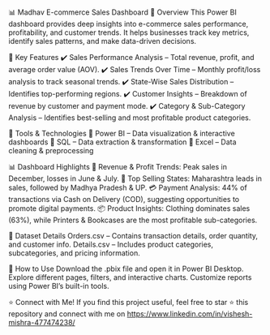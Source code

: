 📊 Madhav E-commerce Sales Dashboard
📌 Overview
This Power BI dashboard provides deep insights into e-commerce sales performance, profitability, and customer trends. It helps businesses track key metrics, identify sales patterns, and make data-driven decisions.

🔹 Key Features
✔️ Sales Performance Analysis – Total revenue, profit, and average order value (AOV).
✔️ Sales Trends Over Time – Monthly profit/loss analysis to track seasonal trends.
✔️ State-Wise Sales Distribution – Identifies top-performing regions.
✔️ Customer Insights – Breakdown of revenue by customer and payment mode.
✔️ Category & Sub-Category Analysis – Identifies best-selling and most profitable product categories.

🔹 Tools & Technologies
🔹 Power BI – Data visualization & interactive dashboards
🔹 SQL – Data extraction & transformation
🔹 Excel – Data cleaning & preprocessing

📊 Dashboard Highlights
🚀 Revenue & Profit Trends: Peak sales in December, losses in June & July.
📍 Top Selling States: Maharashtra leads in sales, followed by Madhya Pradesh & UP.
💳 Payment Analysis: 44% of transactions via Cash on Delivery (COD), suggesting opportunities to promote digital payments.
📦 Product Insights: Clothing dominates sales (63%), while Printers & Bookcases are the most profitable sub-categories.

📂 Dataset Details
Orders.csv – Contains transaction details, order quantity, and customer info.
Details.csv – Includes product categories, subcategories, and pricing information.

🚀 How to Use
Download the .pbix file and open it in Power BI Desktop.
Explore different pages, filters, and interactive charts.
Customize reports using Power BI’s built-in tools.

⭐ Connect with Me!
If you find this project useful, feel free to star ⭐ this repository and connect with me on 
https://www.linkedin.com/in/vishesh-mishra-477474238/
